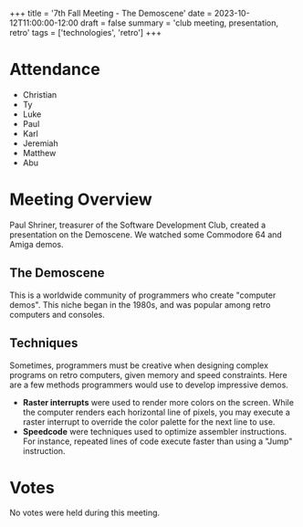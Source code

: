+++
title = '7th Fall Meeting - The Demoscene'
date = 2023-10-12T11:00:00-12:00
draft = false
summary = 'club meeting, presentation, retro'
tags = ['technologies', 'retro']
+++

# Attendance

- Christian
- Ty
- Luke
- Paul
- Karl
- Jeremiah
- Matthew
- Abu

# Meeting Overview

Paul Shriner, treasurer of the Software Development Club, created a presentation on the Demoscene. We watched some Commodore 64 and Amiga demos.

## The Demoscene

This is a worldwide community of programmers who create "computer demos". This niche began in the 1980s, and was popular among retro computers and consoles.

## Techniques

Sometimes, programmers must be creative when designing complex programs on retro computers, given memory and speed constraints. Here are a few methods programmers would use to develop impressive demos.
- **Raster interrupts** were used to render more colors on the screen. While the computer renders each horizontal line of pixels, you may execute a raster interrupt to override the color palette for the next line to use.
- **Speedcode** were techniques used to optimize assembler instructions. For instance, repeated lines of code execute faster than using a "Jump" instruction.

# Votes

No votes were held during this meeting.
